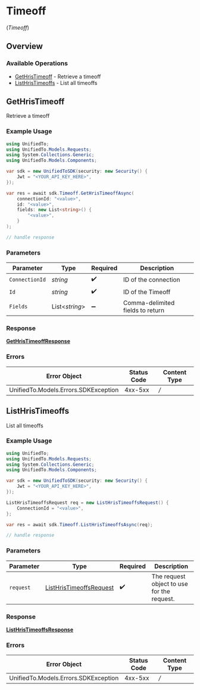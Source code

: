 # Timeoff
(*Timeoff*)

## Overview

### Available Operations

* [GetHrisTimeoff](#gethristimeoff) - Retrieve a timeoff
* [ListHrisTimeoffs](#listhristimeoffs) - List all timeoffs

## GetHrisTimeoff

Retrieve a timeoff

### Example Usage

```csharp
using UnifiedTo;
using UnifiedTo.Models.Requests;
using System.Collections.Generic;
using UnifiedTo.Models.Components;

var sdk = new UnifiedToSDK(security: new Security() {
    Jwt = "<YOUR_API_KEY_HERE>",
});

var res = await sdk.Timeoff.GetHrisTimeoffAsync(
    connectionId: "<value>",
    id: "<value>",
    fields: new List<string>() {
        "<value>",
    }
);

// handle response
```

### Parameters

| Parameter                        | Type                             | Required                         | Description                      |
| -------------------------------- | -------------------------------- | -------------------------------- | -------------------------------- |
| `ConnectionId`                   | *string*                         | :heavy_check_mark:               | ID of the connection             |
| `Id`                             | *string*                         | :heavy_check_mark:               | ID of the Timeoff                |
| `Fields`                         | List<*string*>                   | :heavy_minus_sign:               | Comma-delimited fields to return |

### Response

**[GetHrisTimeoffResponse](../../Models/Requests/GetHrisTimeoffResponse.md)**

### Errors

| Error Object                         | Status Code                          | Content Type                         |
| ------------------------------------ | ------------------------------------ | ------------------------------------ |
| UnifiedTo.Models.Errors.SDKException | 4xx-5xx                              | */*                                  |


## ListHrisTimeoffs

List all timeoffs

### Example Usage

```csharp
using UnifiedTo;
using UnifiedTo.Models.Requests;
using System.Collections.Generic;
using UnifiedTo.Models.Components;

var sdk = new UnifiedToSDK(security: new Security() {
    Jwt = "<YOUR_API_KEY_HERE>",
});

ListHrisTimeoffsRequest req = new ListHrisTimeoffsRequest() {
    ConnectionId = "<value>",
};

var res = await sdk.Timeoff.ListHrisTimeoffsAsync(req);

// handle response
```

### Parameters

| Parameter                                                                   | Type                                                                        | Required                                                                    | Description                                                                 |
| --------------------------------------------------------------------------- | --------------------------------------------------------------------------- | --------------------------------------------------------------------------- | --------------------------------------------------------------------------- |
| `request`                                                                   | [ListHrisTimeoffsRequest](../../Models/Requests/ListHrisTimeoffsRequest.md) | :heavy_check_mark:                                                          | The request object to use for the request.                                  |

### Response

**[ListHrisTimeoffsResponse](../../Models/Requests/ListHrisTimeoffsResponse.md)**

### Errors

| Error Object                         | Status Code                          | Content Type                         |
| ------------------------------------ | ------------------------------------ | ------------------------------------ |
| UnifiedTo.Models.Errors.SDKException | 4xx-5xx                              | */*                                  |
